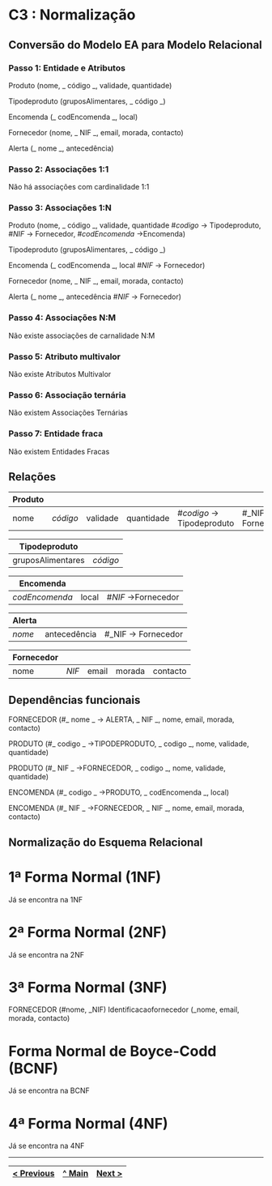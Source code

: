 # C3 : Normalização

## Conversão do Modelo EA para Modelo Relacional

### Passo 1: Entidade e Atributos 

Produto (nome, _ código _, validade, quantidade)

Tipodeproduto (gruposAlimentares, _ código _)

Encomenda (_ codEncomenda _, local)

Fornecedor (nome, _ NIF _, email, morada, contacto)

Alerta (_ nome _, antecedência)

### Passo 2: Associações 1:1

Não há associações com cardinalidade 1:1

### Passo 3: Associações 1:N

Produto (nome, _ código _, validade, quantidade
#_codigo_ -> Tipodeproduto, #_NIF_ -> Fornecedor, #_codEncomenda_ ->Encomenda)

Tipodeproduto (gruposAlimentares, _ código _)

Encomenda (_ codEncomenda _, local
#_NIF_ -> Fornecedor)

Fornecedor (nome, _ NIF _, email, morada, contacto)

Alerta (_ nome _, antecedência
#_NIF_ -> Fornecedor)

### Passo 4: Associações N:M

Não existe associações de carnalidade N:M

### Passo 5: Atributo multivalor

Não existe Atributos Multivalor

### Passo 6: Associação ternária

Não existem Associações Ternárias

### Passo 7: Entidade fraca

Não existem Entidades Fracas


## Relações

|Produto    |        |        |          |                          |                   |                            |
|-----------|--------|--------|----------|--------------------------|-------------------|----------------------------|
|nome       |_código_|validade|quantidade|#_codigo_ -> Tipodeproduto|#_NIF -> Fornecedor|#_codEncomenda_ -> Encomenda|

|Tipodeproduto    |        |
|-----------------|--------|
|gruposAlimentares|_código_|

|Encomenda     |     |                   |           
|--------------|-----|-------------------|
|_codEncomenda_|local|#_NIF_ ->Fornecedor|

|Alerta|            |                   |
|------|------------|-------------------|
|_nome_|antecedência|#_NIF -> Fornecedor|

|Fornecedor|     |     |      |        |
|----------|-----|-----|------|--------|
|nome      |_NIF_|email|morada|contacto|

## Dependências funcionais

FORNECEDOR (#_ nome _ -> ALERTA, _ NIF  _, nome, email, morada, contacto)

PRODUTO (#_ codigo _ ->TIPODEPRODUTO, _ codigo  _, nome, validade, quantidade)

PRODUTO (#_ NIF  _ ->FORNECEDOR, _ codigo  _, nome, validade, quantidade)

ENCOMENDA (#_ codigo  _ ->PRODUTO, _ codEncomenda  _, local)

ENCOMENDA (#_ NIF  _ ->FORNECEDOR, _ NIF _, nome, email, morada, contacto)


## Normalização do Esquema Relacional

# 1ª Forma Normal (1NF)

Já se encontra na 1NF

# 2ª Forma Normal (2NF)

Já se encontra na 2NF

# 3ª Forma Normal (3NF)

FORNECEDOR (#nome, _NIF)
Identificacaofornecedor (_nome, email, morada, contacto)

# Forma Normal de Boyce-Codd (BCNF)

Já se encontra na BCNF

# 4ª Forma Normal (4NF)

Já se encontra na 4NF

---
[< Previous](rebd02.md) | [^ Main](https://github.com/TCM21-SIBD03/reportSIBD) | [Next >](rebd04.md)
:--- | :---: | ---: 
